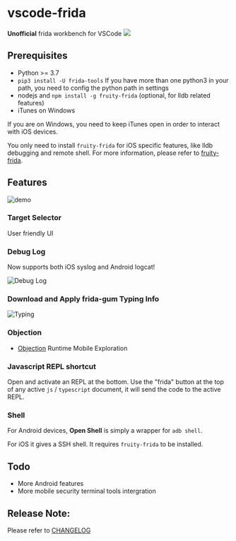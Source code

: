 # vscode-frida

**Unofficial** frida workbench for VSCode [![](https://img.shields.io/visual-studio-marketplace/v/CodeColorist.vscode-frida?color=%230af&label=install&logo=visual-studio-code&logoColor=%230ac&style=plastic)](https://marketplace.visualstudio.com/items?itemName=CodeColorist.vscode-frida)

## Prerequisites

* Python >= 3.7
* `pip3 install -U frida-tools` If you have more than one python3 in your path, you need to config the python path in settings
* nodejs and `npm install -g fruity-frida` (optional, for lldb related features)
* iTunes on Windows

If you are on Windows, you need to keep iTunes open in order to interact with iOS devices. 

You only need to install `fruity-frida` for iOS specific features, like lldb debugging and remote shell. For more information, please refer to [fruity-frida](https://github.com/chichou/fruity-frida).

## Features

![demo](resources/doc/demo.gif)

### Target Selector

User friendly UI

### Debug Log

Now supports both iOS syslog and Android logcat!

![Debug Log](resources/doc/syslog.gif)

### Download and Apply frida-gum Typing Info

![Typing](resources/doc/typing.gif)

### Objection

* [Objection](https://github.com/sensepost/objection) Runtime Mobile Exploration

### Javascript REPL shortcut

Open and activate an REPL at the bottom. Use the "frida" button at the top of any active `js` / `typescript` document, it will send the code to the active REPL.

### Shell

For Android devices, **Open Shell** is simply a wrapper for `adb shell`. 

For iOS it gives a SSH shell. It requires `fruity-frida` to be installed.

## Todo

* More Android features
* More mobile security terminal tools intergration

## Release Note:

Please refer to [CHANGELOG](CHANGELOG.md)
